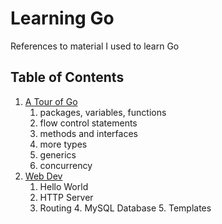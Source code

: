 # Learning Go

References to material I used to learn Go

## Table of Contents
1. [A Tour of Go](https://go.dev/tour/welcome/1)
	1. packages, variables, functions
	2. flow control statements
	3. methods and interfaces
	4. more types
 	5. generics
  	6. concurrency 
2. [Web Dev](https://gowebexamples.com)
	1. Hello World
 	2. HTTP Server
  	3. Routing
      	4. MySQL Database
       	5. Templates
